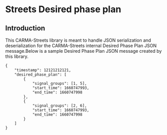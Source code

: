 # Streets Desired phase plan

## Introduction

This CARMA-Streets library is meant to handle JSON serialization and deserialization for the CARMA-Streets internal Desired Phase Plan JSON message.Below is a sample Desired Phase Plan JSON message created by this library.

```
{
	"timestamp": 12121212121,
	"desired_phase_plan": [
        {
            "signal_groups": [1, 5],
            "start_time": 1660747993,
            "end_time": 1660747998
	    },
        {
            "signal_groups": [2, 6],
            "start_time": 1660747993,
            "end_time": 1660747998
	    }
    ]
}
```
